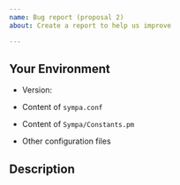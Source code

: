 ```yaml
---
name: Bug report (proposal 2)
about: Create a report to help us improve

---
```


<!--- ↑↑ Provide a general summary of the issue in the Title above ↑↑ -->

Your Environment
--------------------
<!--- You may attach files using "selecting them" link below. -->
<!--- NOTE that you should not include private information! -->
* Version: 

* Content of `sympa.conf`

* Content of `Sympa/Constants.pm`

* Other configuration files

Description
-----------
<!--- Tell us what happens instead of the expected behavior -->
